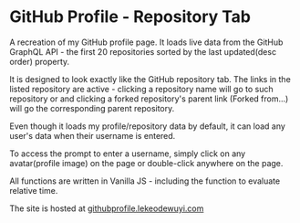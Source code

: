 # GitHub Profile - Repository Tab

A recreation of my GitHub profile page. It loads live data from the GitHub GraphQL API - the first 20 repositories sorted by the last updated(desc order) property.

It is designed to look exactly like the GitHub repository tab. The links in the listed repository are active - clicking a repository name will go to such repository or and clicking a forked repository's parent link (Forked from...<link>) will go the corresponding parent repository.

Even though it loads my profile/repository data by default, it can load any user's data when their username is entered.

To access the prompt to enter a username, simply click on any avatar(profile image) on the page or double-click anywhere on the page.

All functions are written in Vanilla JS - including the function to evaluate relative time.

The site is hosted at  [githubprofile.lekeodewuyi.com](https://githubprofile.lekeodewuyi.com)